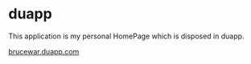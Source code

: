 duapp
=====
This application is my personal HomePage which is disposed in duapp.

[brucewar.duapp.com](http://brucewar.duapp.com)
